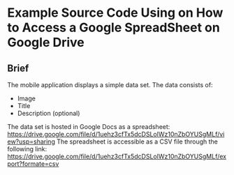 # Example Source Code Using on How to Access a Google SpreadSheet on Google Drive 

## Brief 
The mobile application displays a simple data set. The data consists of:
- Image
- Title
- Description (optional)
    
The data set is hosted in Google Docs as a spreadsheet: 
https://drive.google.com/file/d/1uehz3cfTx5dcDSLolWz10nZbOYUSgMLf/view?usp=sharing
The spreadsheet is accessible as a CSV file through the following link: https://drive.google.com/file/d/1uehz3cfTx5dcDSLolWz10nZbOYUSgMLf/export?formate=csv
